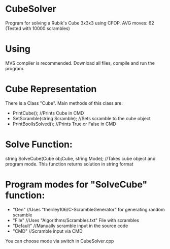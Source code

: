 # CubeSolver
Program for solving a Rubik's Cube 3x3x3 using CFOP.
AVG moves: 62 (Tested with 10000 scrambles)

# Using
MVS compiler is recommended.
Download all files, compile and run the program.

# Cube Representation
There is a Class "Cube".
Main methods of this class are:
- PrintCube(); //Prints Cube in CMD
- SetScramble(string Scramble); //Sets scramble to the cube object
- PrintBoolIsSolved(); //Prints True or False in CMD

# Solve Function:
string SolveCube(Cube objCube, string Mode); //Takes cube object and program mode. This function returns solution in string format

# Program modes for "SolveCube" function:
- "Gen" //Uses "theriley106/C-ScrambleGenerator" for generating random scramble
- "File" //Uses "Algorithms/Scrambles.txt" File with scrambles
- "Default" //Manually scramble input in the source code
- "CMD" //Scramble input via CMD

You can choose mode via switch in CubeSolver.cpp
